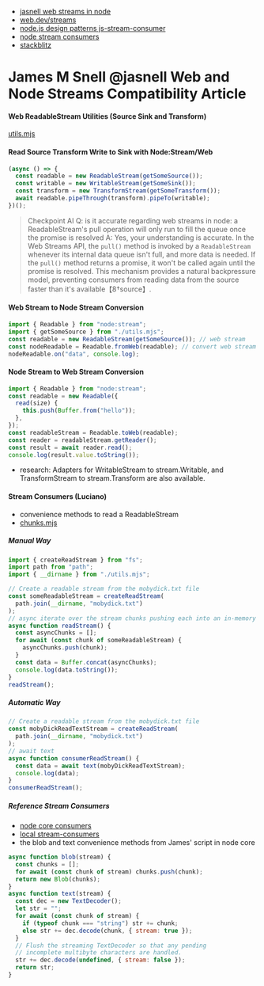- [jasnell web streams in node](https://www.jasnell.me/posts/webstreams)
- [web.dev/streams](https://web.dev/articles/streams)
- [node.js design patterns js-stream-consumer](https://www.nodejsdesignpatterns.com/blog/node-js-stream-consumer/)
- [node stream consumers](https://nodejs.org/api/webstreams.html#streamconsumersjsonstream)
- [stackblitz](https://stackblitz.com/~/github.com/bronifty/jasnell-webstreams)

# James M Snell @jasnell Web and Node Streams Compatibility Article

#### Web ReadableStream Utilities (Source Sink and Transform)

[utils.mjs](./utils.mjs)

#### Read Source Transform Write to Sink with Node:Stream/Web

```js
(async () => {
  const readable = new ReadableStream(getSomeSource());
  const writable = new WritableStream(getSomeSink());
  const transform = new TransformStream(getSomeTransform());
  await readable.pipeThrough(transform).pipeTo(writable);
})();
```

> Checkpoint AI
> Q: is it accurate regarding web streams in node: a ReadableStream's pull operation will only run to fill the queue once the promise is resolved
> A: Yes, your understanding is accurate. In the Web Streams API, the `pull()` method is invoked by a `ReadableStream` whenever its internal data queue isn't full, and more data is needed. If the `pull()` method returns a promise, it won't be called again until the promise is resolved. This mechanism provides a natural backpressure model, preventing consumers from reading data from the source faster than it's available【8†source】.

#### Web Stream to Node Stream Conversion

```js
import { Readable } from "node:stream";
import { getSomeSource } from "./utils.mjs";
const readable = new ReadableStream(getSomeSource()); // web stream
const nodeReadable = Readable.fromWeb(readable); // convert web stream to node stream
nodeReadable.on("data", console.log);
```

#### Node Stream to Web Stream Conversion

```js
import { Readable } from "node:stream";
const readable = new Readable({
  read(size) {
    this.push(Buffer.from("hello"));
  },
});
const readableStream = Readable.toWeb(readable);
const reader = readableStream.getReader();
const result = await reader.read();
console.log(result.value.toString());
```

- research: Adapters for WritableStream to stream.Writable, and TransformStream to stream.Transform are also available.

#### Stream Consumers (Luciano)

- convenience methods to read a ReadableStream
- [chunks.mjs](./chunks.mjs)

##### Manual Way

```js
import { createReadStream } from "fs";
import path from "path";
import { __dirname } from "./utils.mjs";

// Create a readable stream from the mobydick.txt file
const someReadableStream = createReadStream(
  path.join(__dirname, "mobydick.txt")
);
// async iterate over the stream chunks pushing each into an in-memory array, then concatenate them into a Buffer and finally call the Buffer's toString() method to read it in the console
async function readStream() {
  const asyncChunks = [];
  for await (const chunk of someReadableStream) {
    asyncChunks.push(chunk);
  }
  const data = Buffer.concat(asyncChunks);
  console.log(data.toString());
}
readStream();
```

##### Automatic Way

```js
// Create a readable stream from the mobydick.txt file
const mobyDickReadTextStream = createReadStream(
  path.join(__dirname, "mobydick.txt")
);
// await text
async function consumerReadStream() {
  const data = await text(mobyDickReadTextStream);
  console.log(data);
}
consumerReadStream();
```

##### Reference Stream Consumers

- [node core consumers](https://github.com/nodejs/node/blob/main/lib/stream/consumers.js)
- [local stream-consumers](./jasnell-node-lib-stream-consumers.js)
- the blob and text convenience methods from James' script in node core

```js
async function blob(stream) {
  const chunks = [];
  for await (const chunk of stream) chunks.push(chunk);
  return new Blob(chunks);
}
async function text(stream) {
  const dec = new TextDecoder();
  let str = "";
  for await (const chunk of stream) {
    if (typeof chunk === "string") str += chunk;
    else str += dec.decode(chunk, { stream: true });
  }
  // Flush the streaming TextDecoder so that any pending
  // incomplete multibyte characters are handled.
  str += dec.decode(undefined, { stream: false });
  return str;
}
```
